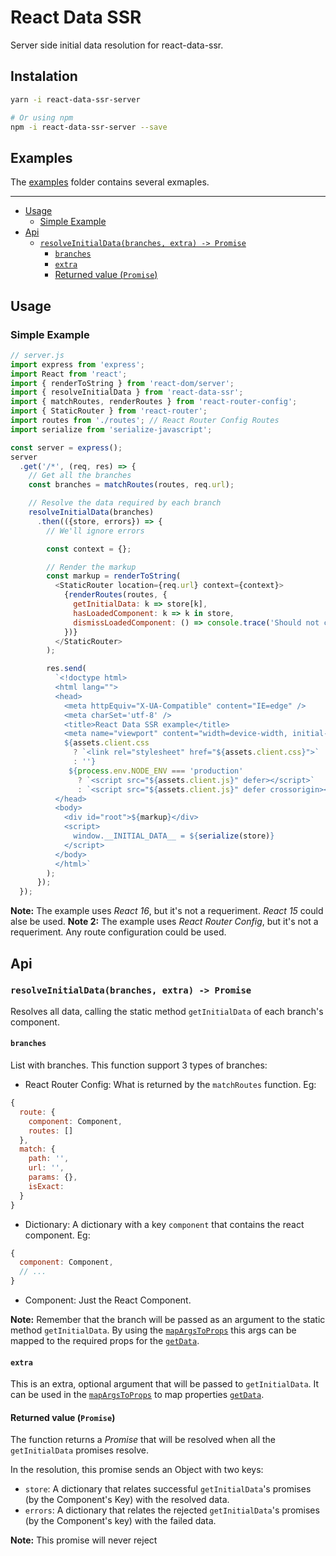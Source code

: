 # React Data SSR

Server side initial data resolution for react-data-ssr.

## Instalation

```bash
yarn -i react-data-ssr-server

# Or using npm
npm -i react-data-ssr-server --save
```

## Examples

The [examples](../../examples) folder contains several exmaples.

---

<!-- START doctoc generated TOC please keep comment here to allow auto update -->
<!-- DON'T EDIT THIS SECTION, INSTEAD RE-RUN doctoc TO UPDATE -->


- [Usage](#usage)
  - [Simple Example](#simple-example)
- [Api](#api)
  - [`resolveInitialData(branches, extra) -> Promise`](#resolveinitialdatabranches-extra---promise)
    - [`branches`](#branches)
    - [`extra`](#extra)
    - [Returned value (`Promise`)](#returned-value-promise)

<!-- END doctoc generated TOC please keep comment here to allow auto update -->

## Usage

### Simple Example

```js
// server.js
import express from 'express';
import React from 'react';
import { renderToString } from 'react-dom/server';
import { resolveInitialData } from 'react-data-ssr';
import { matchRoutes, renderRoutes } from 'react-router-config';
import { StaticRouter } from 'react-router';
import routes from './routes'; // React Router Config Routes
import serialize from 'serialize-javascript';

const server = express();
server
  .get('/*', (req, res) => {
    // Get all the branches
    const branches = matchRoutes(routes, req.url);

    // Resolve the data required by each branch
    resolveInitialData(branches)
      .then(({store, errors}) => {
        // We'll ignore errors

        const context = {};

        // Render the markup
        const markup = renderToString(
          <StaticRouter location={req.url} context={context}>
            {renderRoutes(routes, {
              getInitialData: k => store[k],
              hasLoadedComponent: k => k in store,
              dismissLoadedComponent: () => console.trace('Should not call `dismissLoadedComponent` in SSR`'),
            })}
          </StaticRouter>
        );

        res.send(
          `<!doctype html>
          <html lang="">
          <head>
            <meta httpEquiv="X-UA-Compatible" content="IE=edge" />
            <meta charSet='utf-8' />
            <title>React Data SSR example</title>
            <meta name="viewport" content="width=device-width, initial-scale=1">
            ${assets.client.css
              ? `<link rel="stylesheet" href="${assets.client.css}">`
              : ''}
             ${process.env.NODE_ENV === 'production'
               ? `<script src="${assets.client.js}" defer></script>`
               : `<script src="${assets.client.js}" defer crossorigin></script>`}
          </head>
          <body>
            <div id="root">${markup}</div>
            <script>
              window.__INITIAL_DATA__ = ${serialize(store)}
            </script>
          </body>
          </html>`
        );
      });
  });
```

**Note:** The example uses _React 16_, but it's not a requeriment. _React 15_ could alse be used.
**Note 2:** The example uses _React Router Config_, but it's not a requeriment. Any route configuration could be used.

## Api

### `resolveInitialData(branches, extra) -> Promise`

Resolves all data, calling the static method `getInitialData` of each branch's component.

#### `branches`

List with branches. This function support 3 types of branches:

- React Router Config: What is returned by the `matchRoutes` function. Eg:

```js
{
  route: {
    component: Component,
    routes: []
  },
  match: {
    path: '',
    url: '',
    params: {},
    isExact:
  }
}
```

- Dictionary: A dictionary with a key `component` that contains the react component. Eg:

```js
{
  component: Component,
  // ...
}
```

- Component: Just the React Component.

**Note:** Remember that the branch will be passed as an argument to the static method `getInitialData`. By using the [`mapArgsToProps`](../react-data-ssr#mapargstoprops-branch-object-extra-object--object-optional) this args can be mapped to the required props for the [`getData`](../react-data-ssr#getdata-props-object-bag-object--promise).

#### `extra`

This is an extra, optional argument that will be passed to `getInitialData`. It can be used in the [`mapArgsToProps`](../react-data-ssr#mapargstoprops-branch-object-extra-object--object-optional) to map properties [`getData`](../react-data-ssr#getdata-props-object-bag-object--promise).

#### Returned value (`Promise`)

The function returns a _Promise_ that will be resolved when all the `getInitialData` promises resolve.

In the resolution, this promise sends an Object with two keys:

- `store`: A dictionary that relates successful `getInitialData`'s promises (by the Component's Key) with the resolved data.
- `errors`: A dictionary that relates the rejected `getInitialData`'s promises (by the Component's key) with the failed data.

**Note:** This promise will never reject
